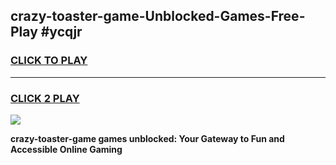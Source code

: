 
## crazy-toaster-game-Unblocked-Games-Free-Play #ycqjr
<h3>
<a href="https://us.freeplayer.one?title=crazy-toaster-game&ref=9M">CLICK TO PLAY</a></h3>
<hr>

<h3>
<a href="https://us.freeplayer.one?title=crazy-toaster-game&ref=9M">CLICK 2 PLAY</a>
  
</h3>

<a href="https://us.freeplayer.one?title=crazy-toaster-game&ref=9M"><img src="https://clearcache.store/games.png"></a>


**crazy-toaster-game games unblocked: Your Gateway to Fun and Accessible Online Gaming**
